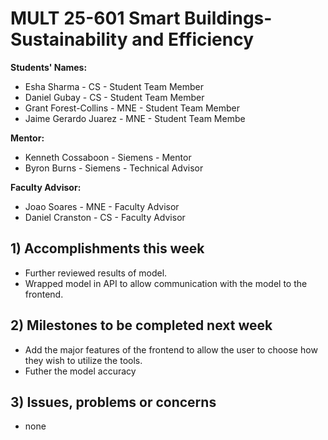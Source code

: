 # MULT 25-601 Smart Buildings-Sustainability and Efficiency

**Students' Names:**
   - Esha Sharma - CS - Student Team Member
   - Daniel Gubay - CS - Student Team Member
   - Grant Forest-Collins - MNE - Student Team Member
   - Jaime Gerardo Juarez - MNE - Student Team Membe

**Mentor:**
   - Kenneth Cossaboon  - Siemens - Mentor
   - Byron Burns - Siemens - Technical Advisor

**Faculty Advisor:**
   - Joao Soares - MNE - Faculty Advisor
   - Daniel Cranston - CS - Faculty Advisor

## 1) Accomplishments this week ##
   - Further reviewed results of model.
   - Wrapped model in API to allow communication with the model to the frontend. 
## 2) Milestones to be completed next week ##
   - Add the major features of the frontend to allow the user to choose how they wish to utilize the tools.
   - Futher the model accuracy

## 3) Issues, problems or concerns ##
   - none

   
